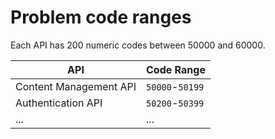 Problem code ranges
===================
Each API has 200 numeric codes between 50000 and 60000.

| API                             | Code Range      |
|---------------------------------|-----------------|
| Content Management API          | `50000`-`50199` |
| Authentication API              | `50200`-`50399` |
|...                              | ...             |
